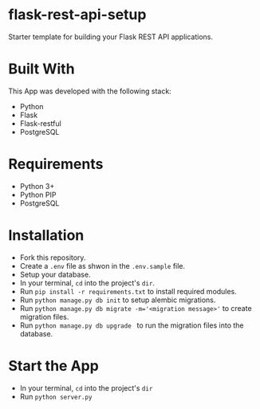 # flask-rest-api-setup
Starter template for building your Flask REST API applications.

# Built With
This App was developed with the following stack:
- Python
- Flask
- Flask-restful
- PostgreSQL

# Requirements
- Python 3+
- Python PIP
- PostgreSQL

# Installation
- Fork this repository.
- Create a `.env` file as shwon in the `.env.sample` file.
- Setup your database.
- In your terminal, `cd` into the project's `dir`.
- Run `pip install -r requirements.txt` to install required modules.
- Run `python manage.py db init` to setup alembic migrations.
- Run `python manage.py db migrate -m='<migration message>'` to create migration files.
- Run `python manage.py db upgrade ` to run the migration files into the database.

# Start the App
- In your terminal, `cd` into the project's `dir`
- Run `python server.py`

